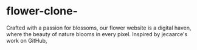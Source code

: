 # flower-clone-
Crafted with a passion for blossoms, our flower website is a digital haven, where the beauty of nature blooms in every pixel. Inspired by jecaarce's work on GitHub,
